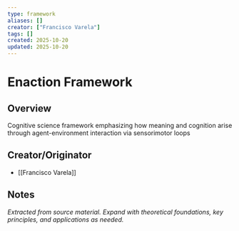 ```yaml
---
type: framework
aliases: []
creator: ["Francisco Varela"]
tags: []
created: 2025-10-20
updated: 2025-10-20
---
```


# Enaction Framework

## Overview

Cognitive science framework emphasizing how meaning and cognition arise through agent-environment interaction via sensorimotor loops

## Creator/Originator

- [[Francisco Varela]]

## Notes

*Extracted from source material. Expand with theoretical foundations, key principles, and applications as needed.*
